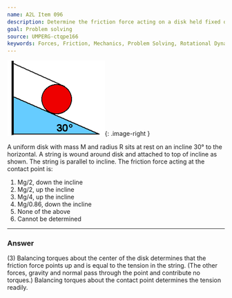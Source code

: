 ```yaml
---
name: A2L Item 096
description: Determine the friction force acting on a disk held fixed on an incline by a string wrapped around the disk and attached to the top of the incline.
goal: Problem solving
source: UMPERG-ctqpe166
keywords: Forces, Friction, Mechanics, Problem Solving, Rotational Dynamics
---
```


![Item096_fig1.gif](../images/Item096_fig1.gif){: .image-right } 

A uniform disk with mass M and radius R sits at rest on an incline
30&deg; to the horizontal.  A string is wound around disk and attached
to top of incline as shown.  The string is parallel to incline.  The
friction force acting at the contact point is:

1. Mg/2, down the incline
2. Mg/2, up the incline
3. Mg/4, up the incline
4. Mg/0.86, down the incline
5. None of the above
6. Cannot be determined

<hr/>

### Answer

(3) Balancing torques about the center of the disk determines that the
friction force points up and is equal to the tension in the string. (The
other forces, gravity and normal pass through the point and contribute
no torques.) Balancing torques about the contact point determines the
tension readily.
